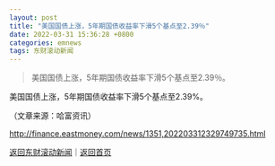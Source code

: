 ```yaml
---
layout: post
title: "美国国债上涨，5年期国债收益率下滑5个基点至2.39％"
date: 2022-03-31 15:36:28 +0800
categories: emnews
tags: 东财滚动新闻
---
```

> 美国国债上涨，5年期国债收益率下滑5个基点至2.39％。

<p>美国国债上涨，5年期国债收益率下滑5个基点至2.39%。 </p><p class="em_media">（文章来源：哈富资讯）</p>

<http://finance.eastmoney.com/news/1351,202203312329749735.html>

[返回东财滚动新闻](//finews.withounder.com/emnews/)｜[返回首页](//finews.withounder.com/)